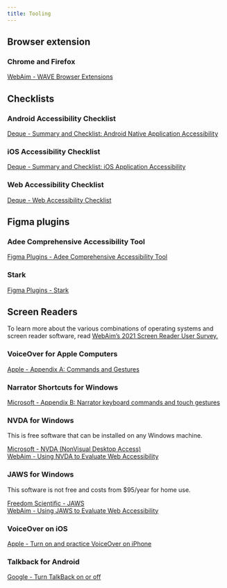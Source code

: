```yaml
---
title: Tooling
---
```


## Browser extension
### Chrome and Firefox
[WebAim - WAVE Browser Extensions](https://wave.webaim.org/extension/)

## Checklists
### Android Accessibility Checklist
[Deque - Summary and Checklist: Android Native Application Accessibility](https://dequeuniversity.com/assets/pdf/module-android/module-android-checklist.pdf)

### iOS Accessibility Checklist
[Deque - Summary and Checklist: iOS Application Accessibility](https://dequeuniversity.com/assets/pdf/module-ios/module-ios-checklist.pdf)

### Web Accessibility Checklist
[Deque - Web Accessibility Checklist](https://dequeuniversity.com/checklists/web/)

## Figma plugins
### Adee Comprehensive Accessibility Tool
[Figma Plugins - Adee Comprehensive Accessibility Tool](https://www.figma.com/community/plugin/931280467863251825/Adee-Comprehensive-Accessibility-Tool)

### Stark
[Figma Plugins - Stark](https://www.figma.com/community/plugin/732603254453395948/Stark)

## Screen Readers
To learn more about the various combinations of operating systems and screen reader software, read [WebAim’s 2021 Screen Reader User Survey.](https://webaim.org/projects/screenreadersurvey9/)

### VoiceOver for Apple Computers
[Apple - Appendix A: Commands and Gestures](https://www.apple.com/voiceover/info/guide/_1131.html)

### Narrator Shortcuts for Windows
[Microsoft - Appendix B: Narrator keyboard commands and touch gestures](https://support.microsoft.com/en-us/windows/windows-keyboard-shortcuts-for-accessibility-021bcb62-45c8-e4ef-1e4f-41b8c1fc87fd)

### NVDA for Windows
This is free software that can be installed on any Windows machine.

[Microsoft - NVDA (NonVisual Desktop Access)](https://www.microsoft.com/en-us/p/nvda-nonvisual-desktop-access/9nvl6z0tm57d?activetab=pivot:overviewtab)  
[WebAim - Using NVDA to Evaluate Web Accessibility](https://webaim.org/articles/nvda/)

### JAWS for Windows
This software is not free and costs from $95/year for home use.

[Freedom Scientific - JAWS](https://www.freedomscientific.com/products/software/jaws/)  
[WebAim - Using JAWS to Evaluate Web Accessibility](https://webaim.org/articles/jaws/)

### VoiceOver on iOS
[Apple - Turn on and practice VoiceOver on iPhone](https://support.apple.com/en-us/HT210076)

### Talkback for Android
[Google - Turn TalkBack on or off](https://support.google.com/accessibility/android/answer/6007100?hl%3Den)
      
